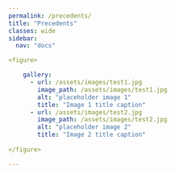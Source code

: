 ```yaml
---
permalink: /precedents/
title: "Precedents"
classes: wide
sidebar:
  nav: "docs"

<figure>

    gallery:
      - url: /assets/images/test1.jpg
        image_path: /assets/images/test1.jpg
        alt: "placeholder image 1"
        title: "Image 1 title caption"
      - url: /assets/images/test2.jpg
        image_path: /assets/images/test2.jpg
        alt: "placeholder image 2"
        title: "Image 2 title caption"
    
</figure>

---
```

